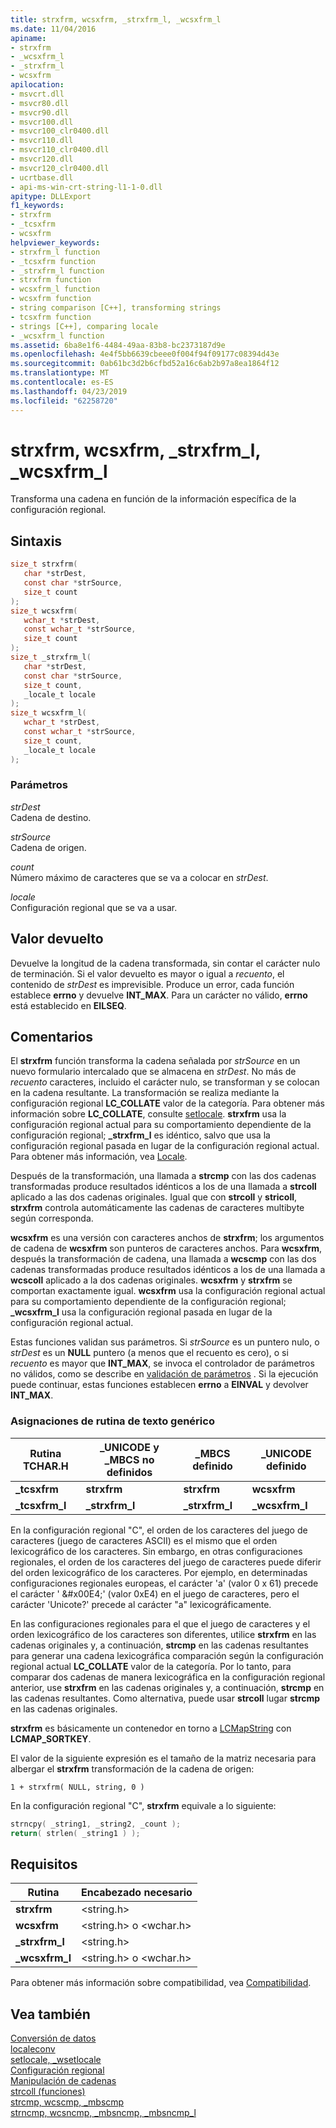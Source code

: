 ```yaml
---
title: strxfrm, wcsxfrm, _strxfrm_l, _wcsxfrm_l
ms.date: 11/04/2016
apiname:
- strxfrm
- _wcsxfrm_l
- _strxfrm_l
- wcsxfrm
apilocation:
- msvcrt.dll
- msvcr80.dll
- msvcr90.dll
- msvcr100.dll
- msvcr100_clr0400.dll
- msvcr110.dll
- msvcr110_clr0400.dll
- msvcr120.dll
- msvcr120_clr0400.dll
- ucrtbase.dll
- api-ms-win-crt-string-l1-1-0.dll
apitype: DLLExport
f1_keywords:
- strxfrm
- _tcsxfrm
- wcsxfrm
helpviewer_keywords:
- strxfrm_l function
- _tcsxfrm function
- _strxfrm_l function
- strxfrm function
- wcsxfrm_l function
- wcsxfrm function
- string comparison [C++], transforming strings
- tcsxfrm function
- strings [C++], comparing locale
- _wcsxfrm_l function
ms.assetid: 6ba8e1f6-4484-49aa-83b8-bc2373187d9e
ms.openlocfilehash: 4e4f5bb6639cbeee0f004f94f09177c08394d43e
ms.sourcegitcommit: 0ab61bc3d2b6cfbd52a16c6ab2b97a8ea1864f12
ms.translationtype: MT
ms.contentlocale: es-ES
ms.lasthandoff: 04/23/2019
ms.locfileid: "62258720"
---
```

# <a name="strxfrm-wcsxfrm-strxfrml-wcsxfrml"></a>strxfrm, wcsxfrm, _strxfrm_l, _wcsxfrm_l

Transforma una cadena en función de la información específica de la configuración regional.

## <a name="syntax"></a>Sintaxis

```C
size_t strxfrm(
   char *strDest,
   const char *strSource,
   size_t count
);
size_t wcsxfrm(
   wchar_t *strDest,
   const wchar_t *strSource,
   size_t count
);
size_t _strxfrm_l(
   char *strDest,
   const char *strSource,
   size_t count,
   _locale_t locale
);
size_t wcsxfrm_l(
   wchar_t *strDest,
   const wchar_t *strSource,
   size_t count,
   _locale_t locale
);
```

### <a name="parameters"></a>Parámetros

*strDest*<br/>
Cadena de destino.

*strSource*<br/>
Cadena de origen.

*count*<br/>
Número máximo de caracteres que se va a colocar en *strDest*.

*locale*<br/>
Configuración regional que se va a usar.

## <a name="return-value"></a>Valor devuelto

Devuelve la longitud de la cadena transformada, sin contar el carácter nulo de terminación. Si el valor devuelto es mayor o igual a *recuento*, el contenido de *strDest* es imprevisible. Produce un error, cada función establece **errno** y devuelve **INT_MAX**. Para un carácter no válido, **errno** está establecido en **EILSEQ**.

## <a name="remarks"></a>Comentarios

El **strxfrm** función transforma la cadena señalada por *strSource* en un nuevo formulario intercalado que se almacena en *strDest*. No más de *recuento* caracteres, incluido el carácter nulo, se transforman y se colocan en la cadena resultante. La transformación se realiza mediante la configuración regional **LC_COLLATE** valor de la categoría. Para obtener más información sobre **LC_COLLATE**, consulte [setlocale](setlocale-wsetlocale.md). **strxfrm** usa la configuración regional actual para su comportamiento dependiente de la configuración regional; **_strxfrm_l** es idéntico, salvo que usa la configuración regional pasada en lugar de la configuración regional actual. Para obtener más información, vea [Locale](../../c-runtime-library/locale.md).

Después de la transformación, una llamada a **strcmp** con las dos cadenas transformadas produce resultados idénticos a los de una llamada a **strcoll** aplicado a las dos cadenas originales. Igual que con **strcoll** y **stricoll**, **strxfrm** controla automáticamente las cadenas de caracteres multibyte según corresponda.

**wcsxfrm** es una versión con caracteres anchos de **strxfrm**; los argumentos de cadena de **wcsxfrm** son punteros de caracteres anchos. Para **wcsxfrm**, después la transformación de cadena, una llamada a **wcscmp** con las dos cadenas transformadas produce resultados idénticos a los de una llamada a **wcscoll** aplicado a la dos cadenas originales. **wcsxfrm** y **strxfrm** se comportan exactamente igual. **wcsxfrm** usa la configuración regional actual para su comportamiento dependiente de la configuración regional; **_wcsxfrm_l** usa la configuración regional pasada en lugar de la configuración regional actual.

Estas funciones validan sus parámetros. Si *strSource* es un puntero nulo, o *strDest* es un **NULL** puntero (a menos que el recuento es cero), o si *recuento* es mayor que **INT_MAX**, se invoca el controlador de parámetros no válidos, como se describe en [validación de parámetros](../../c-runtime-library/parameter-validation.md) . Si la ejecución puede continuar, estas funciones establecen **errno** a **EINVAL** y devolver **INT_MAX**.

### <a name="generic-text-routine-mappings"></a>Asignaciones de rutina de texto genérico

|Rutina TCHAR.H|_UNICODE y _MBCS no definidos|_MBCS definido|_UNICODE definido|
|---------------------|------------------------------------|--------------------|-----------------------|
|**_tcsxfrm**|**strxfrm**|**strxfrm**|**wcsxfrm**|
|**_tcsxfrm_l**|**_strxfrm_l**|**_strxfrm_l**|**_wcsxfrm_l**|

En la configuración regional "C", el orden de los caracteres del juego de caracteres (juego de caracteres ASCII) es el mismo que el orden lexicográfico de los caracteres. Sin embargo, en otras configuraciones regionales, el orden de los caracteres del juego de caracteres puede diferir del orden lexicográfico de los caracteres. Por ejemplo, en determinadas configuraciones regionales europeas, el carácter 'a' (valor 0 x 61) precede el carácter ' &\#x00E4;' (valor 0xE4) en el juego de caracteres, pero el carácter 'Unicote?' precede al carácter "a" lexicográficamente.

En las configuraciones regionales para el que el juego de caracteres y el orden lexicográfico de los caracteres son diferentes, utilice **strxfrm** en las cadenas originales y, a continuación, **strcmp** en las cadenas resultantes para generar una cadena lexicográfica comparación según la configuración regional actual **LC_COLLATE** valor de la categoría. Por lo tanto, para comparar dos cadenas de manera lexicográfica en la configuración regional anterior, use **strxfrm** en las cadenas originales y, a continuación, **strcmp** en las cadenas resultantes. Como alternativa, puede usar **strcoll** lugar **strcmp** en las cadenas originales.

**strxfrm** es básicamente un contenedor en torno a [LCMapString](/windows/desktop/api/winnls/nf-winnls-lcmapstringa) con **LCMAP_SORTKEY**.

El valor de la siguiente expresión es el tamaño de la matriz necesaria para albergar el **strxfrm** transformación de la cadena de origen:

`1 + strxfrm( NULL, string, 0 )`

En la configuración regional "C", **strxfrm** equivale a lo siguiente:

```C
strncpy( _string1, _string2, _count );
return( strlen( _string1 ) );
```

## <a name="requirements"></a>Requisitos

|Rutina|Encabezado necesario|
|-------------|---------------------|
|**strxfrm**|\<string.h>|
|**wcsxfrm**|\<string.h> o \<wchar.h>|
|**_strxfrm_l**|\<string.h>|
|**_wcsxfrm_l**|\<string.h> o \<wchar.h>|

Para obtener más información sobre compatibilidad, vea [Compatibilidad](../../c-runtime-library/compatibility.md).

## <a name="see-also"></a>Vea también

[Conversión de datos](../../c-runtime-library/data-conversion.md)<br/>
[localeconv](localeconv.md)<br/>
[setlocale, _wsetlocale](setlocale-wsetlocale.md)<br/>
[Configuración regional](../../c-runtime-library/locale.md)<br/>
[Manipulación de cadenas](../../c-runtime-library/string-manipulation-crt.md)<br/>
[strcoll (funciones)](../../c-runtime-library/strcoll-functions.md)<br/>
[strcmp, wcscmp, _mbscmp](strcmp-wcscmp-mbscmp.md)<br/>
[strncmp, wcsncmp, _mbsncmp, _mbsncmp_l](strncmp-wcsncmp-mbsncmp-mbsncmp-l.md)<br/>
